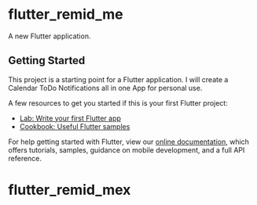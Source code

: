 # flutter_remid_me

A new Flutter application.

## Getting Started

This project is a starting point for a Flutter application.
I will create a Calendar ToDo Notifications all in one App for personal use.


A few resources to get you started if this is your first Flutter project:

- [Lab: Write your first Flutter app](https://flutter.dev/docs/get-started/codelab)
- [Cookbook: Useful Flutter samples](https://flutter.dev/docs/cookbook)

For help getting started with Flutter, view our
[online documentation](https://flutter.dev/docs), which offers tutorials,
samples, guidance on mobile development, and a full API reference.
# flutter_remid_mex
